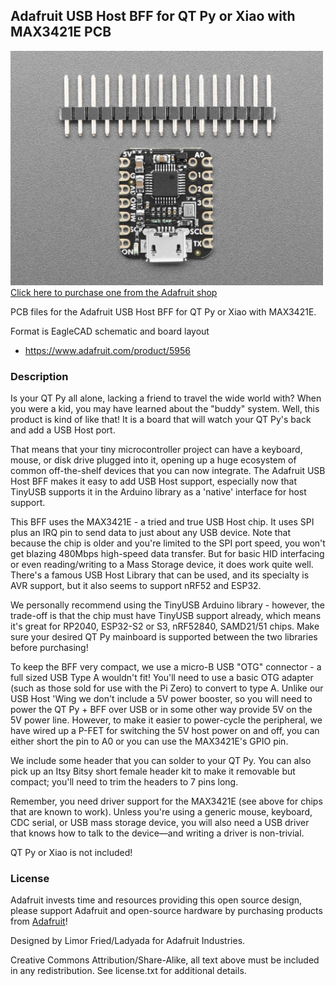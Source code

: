 ## Adafruit USB Host BFF for QT Py or Xiao with MAX3421E PCB

<a href="http://www.adafruit.com/products/5956"><img src="assets/5956.jpg?raw=true" width="500px"><br/>
Click here to purchase one from the Adafruit shop</a>

PCB files for the Adafruit USB Host BFF for QT Py or Xiao with MAX3421E. 

Format is EagleCAD schematic and board layout
* https://www.adafruit.com/product/5956

### Description

Is your QT Py all alone, lacking a friend to travel the wide world with? When you were a kid, you may have learned about the "buddy" system. Well, this product is kind of like that! It is a board that will watch your QT Py's back and add a USB Host port.

That means that your tiny microcontroller project can have a keyboard, mouse, or disk drive plugged into it, opening up a huge ecosystem of common off-the-shelf devices that you can now integrate. The Adafruit USB Host BFF makes it easy to add USB Host support, especially now that TinyUSB supports it in the Arduino library as a 'native' interface for host support. 

This BFF uses the MAX3421E - a tried and true USB Host chip. It uses SPI plus an IRQ pin to send data to just about any USB device. Note that because the chip is older and you're limited to the SPI port speed, you won't get blazing 480Mbps high-speed data transfer. But for basic HID interfacing or even reading/writing to a Mass Storage device, it does work quite well. There's a famous USB Host Library that can be used, and its specialty is AVR support, but it also seems to support nRF52 and ESP32.

We personally recommend using the TinyUSB Arduino library - however, the trade-off is that the chip must have TinyUSB support already, which means it's great for RP2040, ESP32-S2 or S3, nRF52840, SAMD21/51 chips. Make sure your desired QT Py mainboard is supported between the two libraries before purchasing! 

To keep the BFF very compact, we use a micro-B USB "OTG" connector - a full sized USB Type A wouldn't fit! You'll need to use a basic OTG adapter (such as those sold for use with the Pi Zero) to convert to type A. Unlike our USB Host 'Wing we don't include a 5V power booster, so you will need to power the QT Py + BFF over USB or in some other way provide 5V on the 5V power line. However, to make it easier to power-cycle the peripheral, we have wired up a P-FET for switching the 5V host power on and off, you can either short the pin to A0 or you can use the MAX3421E's GPIO pin.

We include some header that you can solder to your QT Py. You can also pick up an Itsy Bitsy short female header kit to make it removable but compact; you'll need to trim the headers to 7 pins long.

Remember, you need driver support for the MAX3421E (see above for chips that are known to work). Unless you're using a generic mouse, keyboard, CDC serial, or USB mass storage device, you will also need a USB driver that knows how to talk to the device—and writing a driver is non-trivial.

QT Py or Xiao is not included!

### License

Adafruit invests time and resources providing this open source design, please support Adafruit and open-source hardware by purchasing products from [Adafruit](https://www.adafruit.com)!

Designed by Limor Fried/Ladyada for Adafruit Industries.

Creative Commons Attribution/Share-Alike, all text above must be included in any redistribution. 
See license.txt for additional details.
